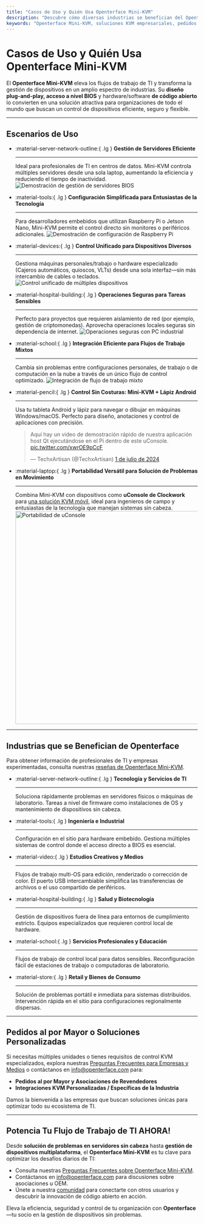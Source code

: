 ```yaml
---
title: "Casos de Uso y Quién Usa Openterface Mini-KVM"
description: "Descubre cómo diversas industrias se benefician del Openterface Mini-KVM para optimizar flujos de trabajo de TI, habilitar acceso a nivel BIOS y aumentar la eficiencia operativa. También explora una variedad de escenarios de uso como gestión de servidores, configuración de Raspberry Pi, operaciones seguras, control de lápiz Android y solución de problemas en campo con uConsole."
keywords: "Openterface Mini-KVM, soluciones KVM empresariales, pedidos al por mayor, hardware de código abierto, acceso a nivel BIOS, gestión de dispositivos sin cabeza, operaciones de TI seguras, control multiplataforma, ingeniería, estudios creativos, manufactura, TI en salud, gestión de servidores, configuración de Raspberry Pi, control de lápiz Android, integración de uConsole, solución de problemas técnicos, seguridad en criptomonedas, integración de flujos de trabajo"
---
```


# Casos de Uso y Quién Usa Openterface Mini-KVM

El **Openterface Mini-KVM** eleva los flujos de trabajo de TI y transforma la gestión de dispositivos en un amplio espectro de industrias. Su **diseño plug-and-play, acceso a nivel BIOS** y hardware/software **de código abierto** lo convierten en una solución atractiva para organizaciones de todo el mundo que buscan un control de dispositivos eficiente, seguro y flexible.

---

## Escenarios de Uso

<div class="grid cards" markdown>

-   :material-server-network-outline:{ .lg } __Gestión de Servidores Eficiente__

    ---

    Ideal para profesionales de TI en centros de datos. Mini-KVM controla múltiples servidores desde una sola laptop, aumentando la eficiencia y reduciendo el tiempo de inactividad.
    <img src="https://assets.openterface.com/images/product/use-case-demo-pc-bios-1.jpg" alt="Demostración de gestión de servidores BIOS" style="max-width: 100%;"/>

-   :material-tools:{ .lg } __Configuración Simplificada para Entusiastas de la Tecnología__

    ---

    Para desarrolladores embebidos que utilizan Raspberry Pi o Jetson Nano, Mini-KVM permite el control directo sin monitores o periféricos adicionales.
    <img src="https://assets.openterface.com/images/product/use-case-demo-respberry-pi.jpg" alt="Demostración de configuración de Raspberry Pi" style="max-width: 100%;"/>

-   :material-devices:{ .lg } __Control Unificado para Dispositivos Diversos__

    ---

    Gestiona máquinas personales/trabajo o hardware especializado (Cajeros automáticos, quioscos, VLTs) desde una sola interfaz—sin más intercambio de cables o teclados.
    <img src="https://assets.openterface.com/images/product/use-case-demo-macmini2009-3.jpg" alt="Control unificado de múltiples dispositivos" style="max-width: 100%;"/>

-   :material-hospital-building:{ .lg } __Operaciones Seguras para Tareas Sensibles__

    ---

    Perfecto para proyectos que requieren aislamiento de red (por ejemplo, gestión de criptomonedas). Aprovecha operaciones locales seguras sin dependencia de internet.
    <img src="https://assets.openterface.com/images/product/use-case-demo-industrial-pc.webp" alt="Operaciones seguras con PC industrial" style="max-width: 100%;"/>

-   :material-school:{ .lg } __Integración Eficiente para Flujos de Trabajo Mixtos__

    ---

    Cambia sin problemas entre configuraciones personales, de trabajo o de computación en la nube a través de un único flujo de control optimizado.
    <img src="https://assets.openterface.com/images/product/use-case-demo-macbookpro2010.jpg" alt="Integración de flujo de trabajo mixto" style="max-width: 100%;"/>

-   :material-pencil:{ .lg } __Control Sin Costuras: Mini-KVM + Lápiz Android__

    ---

    Usa tu tableta Android y lápiz para navegar o dibujar en máquinas Windows/macOS. Perfecto para diseño, anotaciones y control de aplicaciones con precisión.
    <blockquote class="twitter-tweet" data-media-max-width="560"><p lang="en" dir="ltr">Aquí hay un video de demostración rápido de nuestra aplicación host Qt ejecutándose en el Pi dentro de este uConsole. <a href="https://t.co/xwrOE9pCcF">pic.twitter.com/xwrOE9pCcF</a></p>&mdash; TechxArtisan (@TechxArtisan) <a href="https://twitter.com/TechxArtisan/status/1872660955768946823?ref_src=twsrc%5Etfw">1 de julio de 2024</a></blockquote>
    <script async src="https://platform.twitter.com/widgets.js" charset="utf-8"></script>

-   :material-laptop:{ .lg } __Portabilidad Versátil para Solución de Problemas en Movimiento__

    ---

    Combina Mini-KVM con dispositivos como **uConsole de Clockwork** para [una solución KVM móvil](https://x.com/TechxArtisan/status/1807824199152722019), ideal para ingenieros de campo y entusiastas de la tecnología que manejan sistemas sin cabeza.
    <img src="https://pbs.twimg.com/media/GRaeGqHa0AA_GMv?format=jpg&name=4096x4096" alt="Portabilidad de uConsole" width="560" height="560" style="max-width: 100%;"/>

</div>

---

## Industrias que se Benefician de Openterface

Para obtener información de profesionales de TI y empresas experimentadas, consulta nuestras [reseñas de Openterface Mini-KVM](/product/minikvm/reviews/).

<div class="grid cards" markdown>

-   :material-server-network-outline:{ .lg } __Tecnología y Servicios de TI__

    ---

    Soluciona rápidamente problemas en servidores físicos o máquinas de laboratorio.
    Tareas a nivel de firmware como instalaciones de OS y mantenimiento de dispositivos sin cabeza.

-   :material-tools:{ .lg } __Ingeniería e Industrial__

    ---

    Configuración en el sitio para hardware embebido.
    Gestiona múltiples sistemas de control donde el acceso directo a BIOS es esencial.

-   :material-video:{ .lg } __Estudios Creativos y Medios__

    ---

    Flujos de trabajo multi-OS para edición, renderizado o corrección de color.
    El puerto USB intercambiable simplifica las transferencias de archivos o el uso compartido de periféricos.

-   :material-hospital-building:{ .lg } __Salud y Biotecnología__

    ---

    Gestión de dispositivos fuera de línea para entornos de cumplimiento estricto.
    Equipos especializados que requieren control local de hardware.

-   :material-school:{ .lg } __Servicios Profesionales y Educación__

    ---

    Flujos de trabajo de control local para datos sensibles.
    Reconfiguración fácil de estaciones de trabajo o computadoras de laboratorio.

-   :material-store:{ .lg } __Retail y Bienes de Consumo__

    ---

    Solución de problemas portátil e inmediata para sistemas distribuidos.
    Intervención rápida en el sitio para configuraciones regionalmente dispersas.

</div>

---

## Pedidos al por Mayor o Soluciones Personalizadas

Si necesitas múltiples unidades o tienes requisitos de control KVM especializados, explora nuestras [Preguntas Frecuentes para Empresas y Medios](/faq/business) o contáctanos en [info@openterface.com](mailto:info@openterface.com) para:

- **Pedidos al por Mayor y Asociaciones de Revendedores**  
- **Integraciones KVM Personalizadas / Específicas de la Industria**  

Damos la bienvenida a las empresas que buscan soluciones únicas para optimizar todo su ecosistema de TI.

---

## Potencia Tu Flujo de Trabajo de TI AHORA!

Desde **solución de problemas en servidores sin cabeza** hasta **gestión de dispositivos multiplataforma**, el **Openterface Mini-KVM** es tu clave para optimizar los desafíos diarios de TI:

- Consulta nuestras [Preguntas Frecuentes sobre Openterface Mini-KVM](/faq/minikvm/op-minikvm).  
- Contáctanos en [info@openterface.com](mailto:info@openterface.com) para discusiones sobre asociaciones u OEM.  
- Únete a nuestra [comunidad](/community/) para conectarte con otros usuarios y descubrir la innovación de código abierto en acción.

Eleva la eficiencia, seguridad y control de tu organización con **Openterface**—tu socio en la gestión de dispositivos sin problemas.